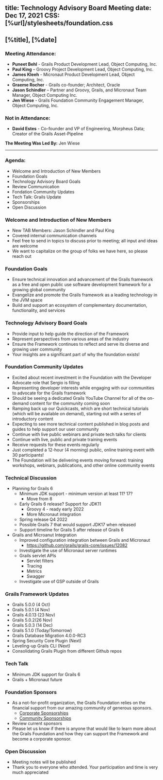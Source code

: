 title: Technology Advisory Board Meeting
date: Dec 17, 2021
CSS: [%url]/stylesheets/foundation.css
---

## [%title], [%date]

### Meeting Attendance:

* **Puneet Behl** - Grails Product Development Lead, Object Computing, Inc.
* **Paul King** – Groovy Project Development Lead, Object Computing, Inc.
* **James Kleeh** - Micronaut Product Development Lead, Object Computing, Inc.
* **Graeme Rocher** - Grails co-founder; Architect, Oracle
* **Jason Schindler** – Partner and Groovy, Grails, and Micronaut Team Manager, Object Computing Inc.
* **Jen Wiese** - Grails Foundation Community Engagement Manager, Object Computing, Inc.

### Not in Attendance:

* **David Estes** - Co-founder and VP of Engineering, Morpheus Data; Creator of the Grails Asset-Pipeline

**The Meeting Was Led By:** Jen Wiese

***

### Agenda:

* Welcome and Introduction of New Members
* Foundation Goals
* Technology Advisory Board Goals
* Review Communication
* Fondation Community Updates
* Tech Talk: Grails Update
* Sponsorships
* Open Discussion

### Welcome and Introduction of New Members

* New TAB Members: Jason Schindler and Paul King
* Covered internal communication channels
* Feel free to send in topics to discuss prior to meeting; all input and ideas are welcome
* We want to capitalize on the group of folks we have here, so please reach out

### Foundation Goals

* Ensure technical innovation and advancement of the Grails framework as a free and open public use software development framework for a growing global community
* Evangelize and promote the Grails framework as a leading technology in the JVM space
* Build and support an ecosystem of complementary documentation, functionality, and services

### Technology Advisory Board Goals

* Provide input to help guide the direction of the Framework
* Represent perspectives from various areas of the industry
* Ensure the Framework continues to reflect and serve its diverse and growing user community
* Your insights are a significant part of why the foundation exists!

### Foundation Community Updates

* Excited about recent investment in the Foundation with the Developer Advocate role that Sergio is filling
* Representing developer interests while engaging with our communities to advocate for the Grails framework
* Should be seeing a dedicated Grails YouTube Channel for all of the on-demand content for the community coming soon
* Ramping back up our Quickcasts, which are short technical tutorials (which will be available on demand), starting out with a series of introductory content
* Expecting to see more technical content published in blog posts and guides to help support our user community
* Continue with live public webinars and private tech talks for clients
* Continue with live, public and private training events
* Receive requests for these events regularly
* Just completed a 12-hour (4 morning) public, online training event with 30 participants!
* The Foundation will be delivering events moving forward: training workshops, webinars, publications, and other online community events

### Technical Discussion

* Planning for Grails 6
    * Minimum JDK support - minimum version at least 11? 17?
        * Move from 8
    * Early Grails 6 release? Support for JDK11
        * Groovy 4 - ready early 2022
        * More Micronaut integration
    * Spring release Q4 2022
    * Possible Grails 7 that would support JDK17 when released
    * Support timeline for Grails 5 after release of Grails 6
* Grails and Microanut Integration
    * Improved configuration integration between Grails and Micronaut
        * https://github.com/grails/grails-core/issues/12082
    * Investigate the use of Micronaut server runtimes
    * Grails servlet APIs
        * Servlet filters
        * Tracing
        * Metrics
        * Swagger
    * Investigate use of GSP outside of Grails

### Grails Framework Updates

* Grails 5.0.0 (4 Oct)
* Grails 5.0.1 (4 Nov)
* Grails 4.0.13 (23 Nov)
* Grails 5.0.2(26 Nov)
* Grails 5.0.3 (14 Dec)
* Grails 5.1.0 (Today/Tomorrow)
* Grails Database Migration 4.0.0-RC3
* Spring Security Core Plugin (Next)
* Leveling-up Grails CLI (Next)
* Consolidating Grails Plugin from different Github repos

### Tech Talk

* Minimum JDK support for Grails 6
* Grails + Micronaut future

### Foundation Sponsors

* As a not-for-profit organization, the Grails Foundation relies on the financial support from our amazing community of generous sponsors.
    * [Corporate Sponsorships](https://grails.org/foundation/sponsorship.html#corporate)
    * [Community Sponsorships](https://grails.org/foundation/sponsorship.html#community)
* Review current sponsors
* Please let us know if there is anyone that would like to learn more about the Grails Foundation and how they can support the Framework and become a corporate sponsor.


### Open Discussion

* Meeting notes will be published
* Thank you to everyone who attended. Your participation and time is very much appreciated
